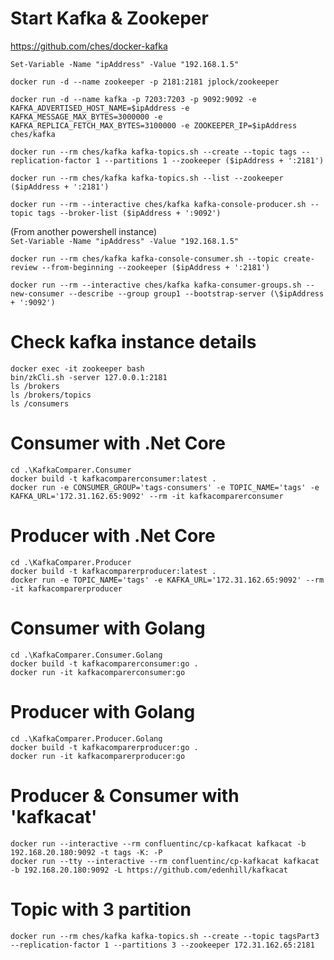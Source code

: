 # Start Kafka & Zookeper

https://github.com/ches/docker-kafka

`Set-Variable -Name "ipAddress" -Value "192.168.1.5"`

`docker run -d --name zookeeper -p 2181:2181 jplock/zookeeper`

`docker run -d --name kafka -p 7203:7203 -p 9092:9092 -e KAFKA_ADVERTISED_HOST_NAME=$ipAddress -e KAFKA_MESSAGE_MAX_BYTES=3000000 -e KAFKA_REPLICA_FETCH_MAX_BYTES=3100000 -e ZOOKEEPER_IP=$ipAddress ches/kafka`

`docker run --rm ches/kafka kafka-topics.sh --create --topic tags --replication-factor 1 --partitions 1 --zookeeper ($ipAddress + ':2181')`

`docker run --rm ches/kafka kafka-topics.sh --list --zookeeper ($ipAddress + ':2181')`

`docker run --rm --interactive ches/kafka kafka-console-producer.sh --topic tags --broker-list ($ipAddress + ':9092')`

(From another powershell instance)  
`Set-Variable -Name "ipAddress" -Value "192.168.1.5"`

`docker run --rm ches/kafka kafka-console-consumer.sh --topic create-review --from-beginning --zookeeper ($ipAddress + ':2181')`

`docker run --rm --interactive ches/kafka kafka-consumer-groups.sh --new-consumer --describe --group group1 --bootstrap-server (\$ipAddress + ':9092')`

# Check kafka instance details

`docker exec -it zookeeper bash`  
`bin/zkCli.sh -server 127.0.0.1:2181`  
`ls /brokers`  
`ls /brokers/topics`  
`ls /consumers`

# Consumer with .Net Core

`cd .\KafkaComparer.Consumer`  
`docker build -t kafkacomparerconsumer:latest .`  
`docker run -e CONSUMER_GROUP='tags-consumers' -e TOPIC_NAME='tags' -e KAFKA_URL='172.31.162.65:9092' --rm -it kafkacomparerconsumer`

# Producer with .Net Core

`cd .\KafkaComparer.Producer`  
`docker build -t kafkacomparerproducer:latest .`  
`docker run -e TOPIC_NAME='tags' -e KAFKA_URL='172.31.162.65:9092' --rm -it kafkacomparerproducer`

# Consumer with Golang

`cd .\KafkaComparer.Consumer.Golang`  
`docker build -t kafkacomparerconsumer:go .`  
`docker run -it kafkacomparerconsumer:go`

# Producer with Golang

`cd .\KafkaComparer.Producer.Golang`  
`docker build -t kafkacomparerproducer:go .`  
`docker run -it kafkacomparerproducer:go`

# Producer & Consumer with 'kafkacat'

`docker run --interactive --rm confluentinc/cp-kafkacat kafkacat -b 192.168.20.180:9092 -t tags -K: -P`  
`docker run --tty --interactive --rm confluentinc/cp-kafkacat kafkacat -b 192.168.20.180:9092 -L https://github.com/edenhill/kafkacat`

# Topic with 3 partition

`docker run --rm ches/kafka kafka-topics.sh --create --topic tagsPart3 --replication-factor 1 --partitions 3 --zookeeper 172.31.162.65:2181`
